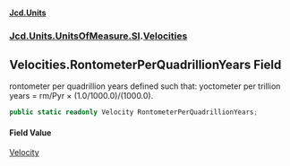 #### [Jcd.Units](index 'index')
### [Jcd.Units.UnitsOfMeasure.SI](Jcd.Units.UnitsOfMeasure.SI 'Jcd.Units.UnitsOfMeasure.SI').[Velocities](Velocities 'Jcd.Units.UnitsOfMeasure.SI.Velocities')

## Velocities.RontometerPerQuadrillionYears Field

rontometer per quadrillion years defined such that: yoctometer per trillion years = rm/Pyr × (1.0/1000.0)/(1000.0).

```csharp
public static readonly Velocity RontometerPerQuadrillionYears;
```

#### Field Value
[Velocity](Velocity 'Jcd.Units.UnitTypes.Velocity')